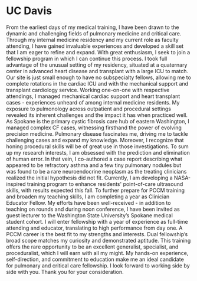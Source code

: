 # UC Davis

From the earliest days of my medical training, I have been drawn to the dynamic and challenging fields of pulmonary medicine and critical care. Through my internal medicine residency and my current role as faculty attending, I have gained invaluable experiences and developed a skill set that I am eager to refine and expand. With great enthusiasm, I seek to join a fellowship program in which I can continue this process.
I took full advantage of the unusual setting of my residency, situated at a quaternary center in advanced heart disease and transplant with a large ICU to match. Our site is just small enough to have no subspecialty fellows, allowing me to complete rotations in the cardiac ICU and with the mechanical support and transplant cardiology service. Working one-on-one with respective attendings, I managed mechanical cardiac support and heart transplant cases - experiences unheard of among internal medicine residents.
My exposure to pulmonology across outpatient and procedural settings revealed its inherent challenges and the impact it has when practiced well. As Spokane is the primary cystic fibrosis care hub of eastern Washington, I managed complex CF cases, witnessing firsthand the power of evolving precision medicine. Pulmonary disease fascinates me, driving me to tackle challenging cases and expand my knowledge. Moreover, I recognize that honing procedural skills will be of great use in those investigations.
To sum up my research interests, I am obsessed with the prediction and elimination of human error. In that vein, I co-authored a case report describing what appeared to be refractory asthma and a few tiny pulmonary nodules but was found to be a rare neuroendocrine neoplasm as the treating clinicians realized the initial hypothesis did not fit. Currently, I am developing a NASA-inspired training program to enhance residents' point-of-care ultrasound skills, with results expected this fall.
To further prepare for PCCM training and broaden my teaching skills, I am completing a year as Clinician Educator Fellow. My efforts have been well-received - in addition to teaching on rounds and during noon conference, I have been invited as guest lecturer to the Washington State University’s Spokane medical student cohort. I will enter fellowship with a year of experience as full-time attending and educator, translating to high performance from day one.
A PCCM career is the best fit to my strengths and interests. Dual fellowship’s broad scope matches my curiosity and demonstrated aptitude. This training offers the rare opportunity to be an excellent generalist, specialist, and proceduralist, which I will earn with all my might. My hands-on experience, self-direction, and commitment to education make me an ideal candidate for pulmonary and critical care fellowship.
I look forward to working side by side with you. Thank you for your consideration.

